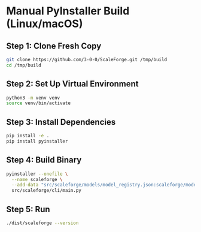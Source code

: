 
# Manual PyInstaller Build (Linux/macOS)

## Step 1: Clone Fresh Copy
```bash
git clone https://github.com/3-0-0/ScaleForge.git /tmp/build
cd /tmp/build
```

## Step 2: Set Up Virtual Environment
```bash
python3 -m venv venv
source venv/bin/activate
```

## Step 3: Install Dependencies
```bash
pip install -e .
pip install pyinstaller
```

## Step 4: Build Binary
```bash
pyinstaller --onefile \
  --name scaleforge \
  --add-data "src/scaleforge/models/model_registry.json:scaleforge/models" \
  src/scaleforge/cli/main.py
```

## Step 5: Run
```bash
./dist/scaleforge --version
```
